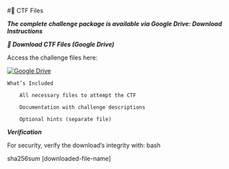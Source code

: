 #📂 CTF Files

***The complete challenge package is available via Google Drive:
Download Instructions***

***🔗 Download CTF Files (Google Drive)***

Access the challenge files here:  

[![Google Drive](https://img.shields.io/badge/Google_Drive-4285F4?style=for-the-badge&logo=googledrive&logoColor=white)](https://drive.google.com/file/d/1qmSTWjXgdth26Euc7TPKNIfBTSo9tKri/view?usp=sharing)

```
What’s Included

    All necessary files to attempt the CTF

    Documentation with challenge descriptions

    Optional hints (separate file)
```
***Verification***

For security, verify the download’s integrity with:
bash

sha256sum [downloaded-file-name]
